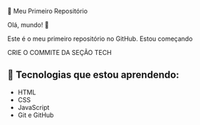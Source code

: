 🚀 Meu Primeiro Repositório
 
Olá, mundo! 👋
 
Este é o meu primeiro repositório no GitHub. Estou começando






CRIE O COMMITE DA SEÇÃO TECH
 
## 🌱 Tecnologias que estou aprendendo:
 
- HTML
- CSS
- JavaScript
- Git e GitHub